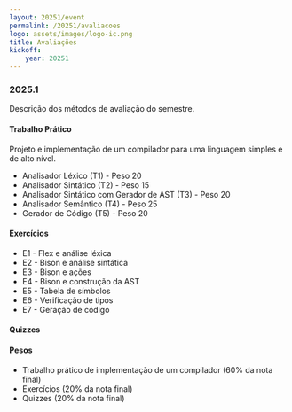 ```yaml
---
layout: 20251/event
permalink: /20251/avaliacoes
logo: assets/images/logo-ic.png
title: Avaliações
kickoff:
    year: 20251
---
```


### 2025.1

Descrição dos métodos de avaliação do semestre.

#### Trabalho Prático

Projeto e implementação de um compilador para uma linguagem simples e de alto nível.
* Analisador Léxico (T1) - Peso 20
* Analisador Sintático (T2) - Peso 15
* Analisador Sintático com Gerador de AST (T3) - Peso 20
* Analisador Semântico (T4) - Peso 25
* Gerador de Código (T5) - Peso 20

#### Exercícios

* E1 - Flex e análise léxica
* E2 - Bison e análise sintática
* E3 - Bison e ações 
* E4 - Bison e construção da AST
* E5 - Tabela de símbolos
* E6 - Verificação de tipos
* E7 - Geração de código

#### Quizzes 


#### Pesos

* Trabalho prático de implementação de um compilador (60% da nota final)
* Exercícios (20% da nota final)
* Quizzes (20% da nota final)

